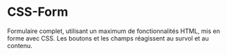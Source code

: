 # CSS-Form
Formulaire complet, utilisant un maximum de fonctionnalités HTML, mis en forme avec CSS. 
Les boutons et les champs réagissent au survol et au contenu.
